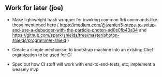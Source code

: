 Work for later (joe)
---

- Make lightweight bash wrapper for invoking common ftdi commands like those mentioned here ( https://medium.com/@jvanier/5-steps-to-setup-and-use-a-debugger-with-the-particle-photon-ad0e0fb43a34 and https://github.com/spark/shields/tree/master/photon-shields/programmer-shield )

- Create a simple mechanism to bootstrap machine into an existing Chef organization to be used for CI

- Spec out how CI stuff will work with end-to-end-tests, etc; implement a weasely mvp
